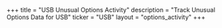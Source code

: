 +++
title = "USB Unusual Options Activity"
description = "Track Unusual Options Data for USB"
ticker = "USB"
layout = "options_activity"
+++


